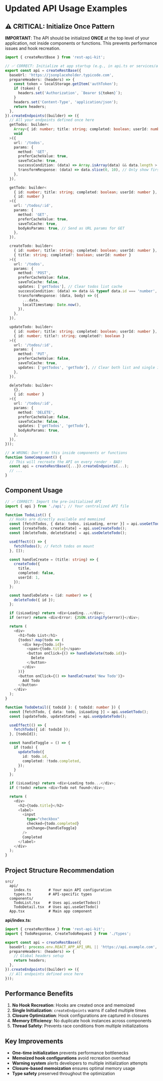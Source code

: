 # Updated API Usage Examples

## ⚠️ CRITICAL: Initialize Once Pattern

**IMPORTANT**: The API should be initialized **ONCE** at the top level of your application, not inside components or functions. This prevents performance issues and hook recreation.

```typescript
import { createRestBase } from 'rest-api-kit';

// ✅ CORRECT: Initialize at app startup (e.g., in api.ts or services/api.ts)
export const api = createRestBase({
  baseUrl: 'https://jsonplaceholder.typicode.com',
  prepareHeaders: (headers) => {
    const token = localStorage.getItem('authToken');
    if (token) {
      headers.set('Authorization', `Bearer ${token}`);
    }
    headers.set('Content-Type', 'application/json');
    return headers;
  },
}).createEndpoints((builder) => ({
  // All your endpoints defined once here
  getTodos: builder<
    Array<{ id: number; title: string; completed: boolean; userId: number }>,
    void
  >({
    url: '/todos',
    params: {
      method: 'GET',
      preferCacheValue: true,
      saveToCache: true,
      successCondition: (data) => Array.isArray(data) && data.length > 0,
      transformResponse: (data) => data.slice(0, 10), // Only show first 10
    },
  }),

  getTodo: builder<
    { id: number; title: string; completed: boolean; userId: number },
    { id: number }
  >({
    url: '/todos/:id',
    params: {
      method: 'GET',
      preferCacheValue: true,
      saveToCache: true,
      bodyAsParams: true, // Send as URL params for GET
    },
  }),

  createTodo: builder<
    { id: number; title: string; completed: boolean; userId: number },
    { title: string; completed?: boolean; userId: number }
  >({
    url: '/todos',
    params: {
      method: 'POST',
      preferCacheValue: false,
      saveToCache: false,
      updates: ['getTodos'], // Clear todos list cache
      successCondition: (data) => data && typeof data.id === 'number',
      transformResponse: (data, body) => ({
        ...data,
        localTimestamp: Date.now(),
      }),
    },
  }),

  updateTodo: builder<
    { id: number; title: string; completed: boolean; userId: number },
    { id: number; title?: string; completed?: boolean }
  >({
    url: '/todos/:id',
    params: {
      method: 'PUT',
      preferCacheValue: false,
      saveToCache: true,
      updates: ['getTodos', 'getTodo'], // Clear both list and single item cache
    },
  }),

  deleteTodo: builder<
    {},
    { id: number }
  >({
    url: '/todos/:id',
    params: {
      method: 'DELETE',
      preferCacheValue: false,
      saveToCache: false,
      updates: ['getTodos', 'getTodo'],
      bodyAsParams: true,
    },
  }),
}));

// ❌ WRONG: Don't do this inside components or functions
function SomeComponent() {
  // This will recreate the API on every render - BAD!
  const api = createRestBase({...}).createEndpoints(...);
  // ...
}
```

## Component Usage

```typescript
// ✅ CORRECT: Import the pre-initialized API
import { api } from './api'; // Your centralized API file

function TodoList() {
  // Hooks are directly available and memoized
  const [fetchTodos, { data: todos, isLoading, error }] = api.useGetTodos();
  const [createTodo, createState] = api.useCreateTodo();
  const [deleteTodo, deleteState] = api.useDeleteTodo();

  useEffect(() => {
    fetchTodos(); // Fetch todos on mount
  }, []);

  const handleCreate = (title: string) => {
    createTodo({
      title,
      completed: false,
      userId: 1,
    });
  };

  const handleDelete = (id: number) => {
    deleteTodo({ id });
  };

  if (isLoading) return <div>Loading...</div>;
  if (error) return <div>Error: {JSON.stringify(error)}</div>;

  return (
    <div>
      <h1>Todo List</h1>
      {todos?.map(todo => (
        <div key={todo.id}>
          <span>{todo.title}</span>
          <button onClick={() => handleDelete(todo.id)}>
            Delete
          </button>
        </div>
      ))}
      <button onClick={() => handleCreate('New Todo')}>
        Add Todo
      </button>
    </div>
  );
}

function TodoDetail({ todoId }: { todoId: number }) {
  const [fetchTodo, { data: todo, isLoading }] = api.useGetTodo();
  const [updateTodo, updateState] = api.useUpdateTodo();

  useEffect(() => {
    fetchTodo({ id: todoId });
  }, [todoId]);

  const handleToggle = () => {
    if (todo) {
      updateTodo({
        id: todo.id,
        completed: !todo.completed,
      });
    }
  };

  if (isLoading) return <div>Loading todo...</div>;
  if (!todo) return <div>Todo not found</div>;

  return (
    <div>
      <h2>{todo.title}</h2>
      <label>
        <input
          type="checkbox"
          checked={todo.completed}
          onChange={handleToggle}
        />
        Completed
      </label>
    </div>
  );
}
```

## Project Structure Recommendation

```
src/
  api/
    index.ts        # Your main API configuration
    types.ts        # API-specific types
  components/
    TodoList.tsx    # Uses api.useGetTodos()
    TodoDetail.tsx  # Uses api.useGetTodo()
  App.tsx           # Main app component
```

**api/index.ts:**
```typescript
import { createRestBase } from 'rest-api-kit';
import { TodoResponse, CreateTodoRequest } from './types';

export const api = createRestBase({
  baseUrl: process.env.REACT_APP_API_URL || 'https://api.example.com',
  prepareHeaders: (headers) => {
    // Global headers setup
    return headers;
  },
}).createEndpoints((builder) => ({
  // All endpoints defined once here
}));
```

## Performance Benefits

1. **No Hook Recreation**: Hooks are created once and memoized
2. **Single Initialization**: `createEndpoints` warns if called multiple times
3. **Closure Optimization**: Hook configurations are captured in closures
4. **Memory Efficiency**: No duplicate hook instances across components
5. **Thread Safety**: Prevents race conditions from multiple initializations

## Key Improvements

- **One-time initialization** prevents performance bottlenecks
- **Memoized hook configurations** avoid recreation overhead  
- **Warning system** alerts developers to multiple initialization attempts
- **Closure-based memoization** ensures optimal memory usage
- **Type safety** preserved throughout the optimization
